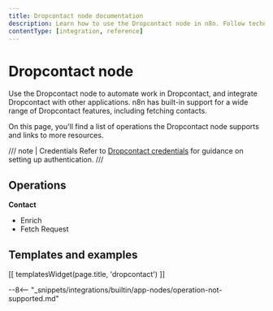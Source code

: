 ```yaml
---
title: Dropcontact node documentation
description: Learn how to use the Dropcontact node in n8n. Follow technical documentation to integrate Dropcontact node into your workflows.
contentType: [integration, reference]
---
```


# Dropcontact node

Use the Dropcontact node to automate work in Dropcontact, and integrate Dropcontact with other applications. n8n has built-in support for a wide range of Dropcontact features, including  fetching contacts. 

On this page, you'll find a list of operations the Dropcontact node supports and links to more resources.

/// note | Credentials
Refer to [Dropcontact credentials](/integrations/builtin/credentials/dropcontact.md) for guidance on setting up authentication. 
///

## Operations

**Contact**
- Enrich
- Fetch Request

## Templates and examples

<!-- see https://www.notion.so/n8n/Pull-in-templates-for-the-integrations-pages-37c716837b804d30a33b47475f6e3780 -->
[[ templatesWidget(page.title, 'dropcontact') ]]

--8<-- "_snippets/integrations/builtin/app-nodes/operation-not-supported.md"


